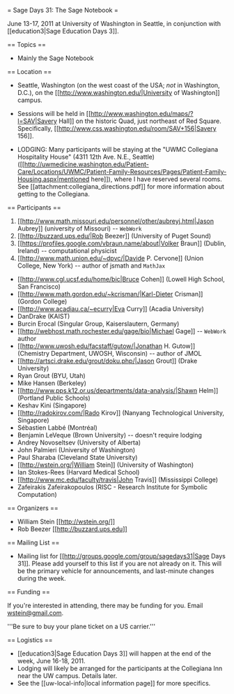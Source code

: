 = Sage Days 31: The Sage Notebook =

June 13-17, 2011 at University of Washington in Seattle, in conjunction with [[education3|Sage Education Days 3]].

== Topics ==

 * Mainly the Sage Notebook

== Location ==

 * Seattle, Washington (on the west coast of the USA; *not* in Washington, D.C.), on the [[http://www.washington.edu/|University of Washington]] campus.

 * Sessions will be held in [[http://www.washington.edu/maps/?l=SAV|Savery Hall]] on the historic Quad, just northeast of Red Square.  Specifically, [[http://www.css.washington.edu/room/SAV+156|Savery 156]].
 
 * LODGING: Many participants will be staying at the "UWMC Collegiana Hospitality House" (4311 12th Ave. N.E., Seattle)  ([[http://uwmedicine.washington.edu/Patient-Care/Locations/UWMC/Patient-Family-Resources/Pages/Patient-Family-Housing.aspx|mentioned here]]), where I have reserved several rooms.  See [[attachment:collegiana_directions.pdf]] for more information about getting to the Collegiana.


== Participants ==

 1. [[http://www.math.missouri.edu/personnel/other/aubreyj.html|Jason Aubrey]] (university of Missouri) -- `WebWork`
 1. [[http://buzzard.ups.edu/|Rob Beezer]] (University of Puget Sound) 
 1. [[https://profiles.google.com/vbraun.name/about|Volker Braun]] (Dublin, Ireland) -- computational physicist
 1. [[http://www.math.union.edu/~dpvc/|Davide P. Cervone]] (Union College, New York) -- author of jsmath and `MathJax`
 * [[http://www.cgl.ucsf.edu/home/bic|Bruce Cohen]] (Lowell High School, San Francisco)
 * [[http://www.math.gordon.edu/~kcrisman/|Karl-Dieter Crisman]] (Gordon College)
 * [[http://www.acadiau.ca/~ecurry|Eva Curry]] (Acadia University)
 * DanDrake (KAIST)
 * Burcin Erocal (Singular Group, Kaiserslautern, Germany)
 * [[http://webhost.math.rochester.edu/gage/bio|Michael Gage]] -- `WebWork` author
 * [[http://www.uwosh.edu/facstaff/gutow/|Jonathan H. Gutow]] (Chemistry Department, UWOSH, Wisconsin)  -- author of JMOL
 * [[http://artsci.drake.edu/grout/doku.php/|Jason Grout]] (Drake University)
 * Ryan Grout (BYU, Utah)
 * Mike Hansen (Berkeley)
 * [[http://www.pps.k12.or.us/departments/data-analysis/|Shawn Helm]] (Portland Public Schools)
 * Keshav Kini (Singapore)
 * [[http://radokirov.com/|Rado Kirov]] (Nanyang Technological University, Singapore)
 * Sébastien Labbé (Montréal)
 * Benjamin LeVeque (Brown University) -- doesn't require lodging
 * Andrey Novoseltsev (University of Alberta)
 * John Palmieri (University of Washington)
 * Paul Sharaba (Cleveland State University)
 * [[http://wstein.org/|William Stein]] (University of Washington)
 * Ian Stokes-Rees (Harvard Medical School)
 * [[http://www.mc.edu/faculty/travis|John Travis]] (Mississippi College)
 * Zafeirakis Zafeirakopoulos (RISC - Research Institute for Symbolic Computation)

== Organizers ==

 * William Stein [[http://wstein.org/]]
 * Rob Beezer [[http://buzzard.ups.edu]]

== Mailing List ==

 * Mailing list for [[http://groups.google.com/group/sagedays31|Sage Days 31]].  Please add yourself to this list if you are not already on it.  This will be the primary vehicle for announcements, and last-minute changes during the week.

== Funding ==

 If you're interested in attending, there may be funding for you.   Email wstein@gmail.com. 

 '''Be sure to buy your plane ticket on a US carrier.'''

== Logistics ==

 * [[education3|Sage Education Days 3]] will happen at the end of the week, June 16-18, 2011.
 * Lodging will likely be arranged for the participants at the Collegiana Inn near the UW campus.  Details later.
 * See the [[uw-local-info|local information page]] for more specifics.

